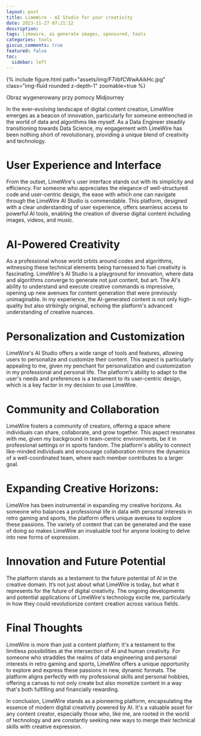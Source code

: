 ```yaml
---
layout: post
title: LimeWire - AI Studio for your creativity
date: 2023-11-27 07:21:12
description: 
tags: limewire, ai generate images, sponsored, tools
categories: tools
giscus_comments: true
featured: false
toc:
  sidebar: left
---
```

{% include figure.html path="assets/img/F7iibfCWwAAikHc.jpg" class="img-fluid rounded z-depth-1" zoomable=true %}
<div class="caption">
    Obraz wygenerowany przy pomocy Midjourney
</div>

In the ever-evolving landscape of digital content creation, LimeWire emerges as a beacon of innovation, particularly for someone entrenched in the world of data and algorithms like myself. As a Data Engineer steadily transitioning towards Data Science, my engagement with LimeWire has been nothing short of revolutionary, providing a unique blend of creativity and technology.

# User Experience and Interface
From the outset, LimeWire's user interface stands out with its simplicity and efficiency. For someone who appreciates the elegance of well-structured code and user-centric design, the ease with which one can navigate through the LimeWire AI Studio is commendable. This platform, designed with a clear understanding of user experience, offers seamless access to powerful AI tools, enabling the creation of diverse digital content including images, videos, and music.

# AI-Powered Creativity
As a professional whose world orbits around codes and algorithms, witnessing these technical elements being harnessed to fuel creativity is fascinating. LimeWire's AI Studio is a playground for innovation, where data and algorithms converge to generate not just content, but art. The AI's ability to understand and execute creative commands is impressive, opening up new avenues for content generation that were previously unimaginable. In my experience, the AI-generated content is not only high-quality but also strikingly original, echoing the platform's advanced understanding of creative nuances.

# Personalization and Customization
LimeWire's AI Studio offers a wide range of tools and features, allowing users to personalize and customize their content. This aspect is particularly appealing to me, given my penchant for personalization and customization in my professional and personal life. The platform's ability to adapt to the user's needs and preferences is a testament to its user-centric design, which is a key factor in my decision to use LimeWire.

# Community and Collaboration
LimeWire fosters a community of creators, offering a space where individuals can share, collaborate, and grow together. This aspect resonates with me, given my background in team-centric environments, be it in professional settings or in sports fandom. The platform's ability to connect like-minded individuals and encourage collaboration mirrors the dynamics of a well-coordinated team, where each member contributes to a larger goal.

# Expanding Creative Horizons:
LimeWire has been instrumental in expanding my creative horizons. As someone who balances a professional life in data with personal interests in retro gaming and sports, the platform offers unique avenues to explore these passions. The variety of content that can be generated and the ease of doing so makes LimeWire an invaluable tool for anyone looking to delve into new forms of expression.

# Innovation and Future Potential
The platform stands as a testament to the future potential of AI in the creative domain. It’s not just about what LimeWire is today, but what it represents for the future of digital creativity. The ongoing developments and potential applications of LimeWire's technology excite me, particularly in how they could revolutionize content creation across various fields.

# Final Thoughts
LimeWire is more than just a content platform; it's a testament to the limitless possibilities at the intersection of AI and human creativity. For someone who straddles the realms of data engineering and personal interests in retro gaming and sports, LimeWire offers a unique opportunity to explore and express these passions in new, dynamic formats. The platform aligns perfectly with my professional skills and personal hobbies, offering a canvas to not only create but also monetize content in a way that's both fulfilling and financially rewarding.

In conclusion, LimeWire stands as a pioneering platform, encapsulating the essence of modern digital creativity powered by AI. It's a valuable asset for any content creator, especially those who, like me, are rooted in the world of technology and are constantly seeking new ways to merge their technical skills with creative expression.